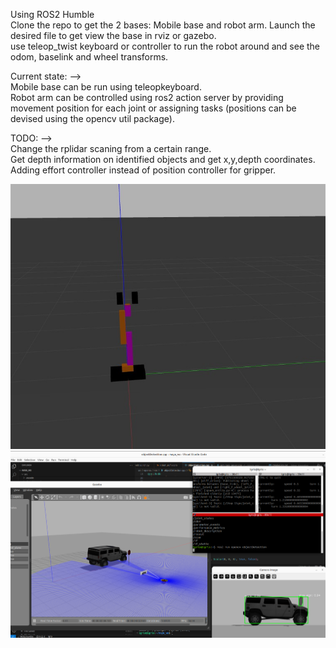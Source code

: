 Using ROS2 Humble  
Clone the repo to get the 2 bases: Mobile base and robot arm.
Launch the desired file to get view the base in rviz or gazebo.  
use teleop_twist keyboard or controller to run the robot around and see the odom, baselink and wheel transforms.  

Current state: -->  
Mobile base can be run using teleopkeyboard.  
Robot arm can be controlled using ros2 action server by providing movement position for each joint or assigning tasks (positions can be devised using the opencv util package).  

TODO: -->  
Change the rplidar scaning from a certain range.  
Get depth information on identified objects and get x,y,depth coordinates.  
Adding effort controller instead of position controller for gripper.  


![alt text](./simple_arm/robot_arm_bareBone.jpg)
![alt text](./common_lib/opencv/misc/yolov3_mobilebase.png)



